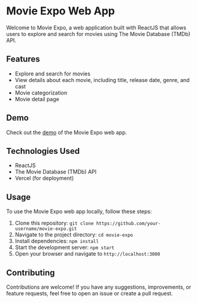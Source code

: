 # Movie Expo Web App

Welcome to Movie Expo, a web application built with ReactJS that allows users to explore and search for movies using The Movie Database (TMDb) API.

## Features

- Explore and search for movies
- View details about each movie, including title, release date, genre, and cast
- Movie categorization
- Movie detail page

## Demo

Check out the [demo](https://movie-expo.vercel.app/) of the Movie Expo web app.

## Technologies Used

- ReactJS
- The Movie Database (TMDb) API
- Vercel (for deployment)

## Usage

To use the Movie Expo web app locally, follow these steps:

1. Clone this repository: `git clone https://github.com/your-username/movie-expo.git`
2. Navigate to the project directory: `cd movie-expo`
3. Install dependencies: `npm install`
4. Start the development server: `npm start`
5. Open your browser and navigate to `http://localhost:3000`

## Contributing

Contributions are welcome! If you have any suggestions, improvements, or feature requests, feel free to open an issue or create a pull request.
